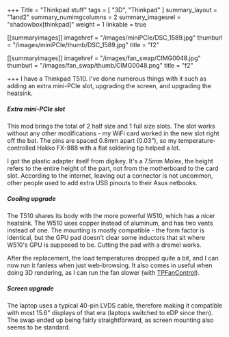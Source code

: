 +++
Title = "Thinkpad stuff"
tags = [ "3D", "Thinkpad" ]
summary_layout = "1and2"
summary_numimgcolumns = 2
summary_imagesrel = "shadowbox[thinkpad]"
weight = 1
linkable = true

[[summaryimages]]
imagehref = "/images/miniPCIe/DSC_1589.jpg"
thumburl = "/images/miniPCIe/thumb/DSC_1589.jpg"
title = "f2"

[[summaryimages]]
imagehref = "/images/fan_swap/CIMG0048.jpg"
thumburl = "/images/fan_swap/thumb/CIMG0048.png"
title = "f2"



+++
I have a Thinkpad T510. I've done numerous things with it such as adding an extra mini-PCIe slot, upgrading the screen, and upgrading the heatsink.
<!--more-->

##### Extra mini-PCIe slot
This mod brings the total of 2 half size and 1 full size slots. The slot works without any other modifications - my WiFi card worked in the new slot right off the bat. The pins are spaced 0.8mm apart (0.03"), so my temperature-controlled Hakko FX-888 with a flat soldering tip helped a lot. 

I got the plastic adapter itself from digikey. It's a 7.5mm Molex, the height refers to the entire height of the part, not from the motherboard to the card slot. According to the internet, leaving out a connector is not uncommon, other people used to add extra USB pinouts to their Asus netbooks.

##### Cooling upgrade
The T510 shares its body with the more powerful W510, which has a nicer heatsink. The W510 uses copper instead of aluminum, and has two vents instead of one. The mounting is mostly compatible - the form factor is identical, but the GPU pad doesn't clear some inductors that sit where W510's GPU is supposed to be. Cutting the pad with a dremel works.

After the replacement, the load temperatures dropped quite a bit, and I can now run it fanless when just web-browsing. It also comes in useful when doing 3D rendering, as I can run the fan slower (with [TPFanControl](http://www.staff.uni-marburg.de/~schmitzr/donate.html)).

##### Screen upgrade
The laptop uses a typical 40-pin LVDS cable, therefore making it compatible with most 15.6" displays of that era (laptops switched to eDP since then). The swap ended up being fairly straightforward, as screen mounting also seems to be standard.